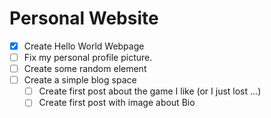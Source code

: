 # Personal Website

- [x] Create Hello World Webpage
- [ ] Fix my personal profile picture.
- [ ] Create some random element
- [ ] Create a simple blog space 
  - [ ] Create first post about the game I like (or I just lost ...)
  - [ ] Create first post with image about Bio
